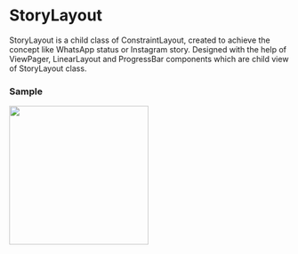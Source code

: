 # StoryLayout
StoryLayout is a child class of ConstraintLayout, created to achieve the concept like WhatsApp status or  Instagram story. Designed with the help of ViewPager, LinearLayout and ProgressBar components which are child view of StoryLayout class.

### Sample
<img src="https://github.com/riontech-xten/StoryLayout/blob/main/ezgif.com-video-to-gif.gif" width="250"/>
